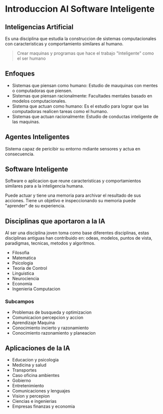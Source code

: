 # Introduccion Al Software Inteligente

## Inteligencias Artificial

Es una disciplina que estudia la construccion de sistemas computacionales con caracteristicas y comportamiento similares al humano.

> Crear maquinas y programas que hace el trabajo "Inteligente" como el ser humano

## Enfoques

- Sistemas que piensan como humano: Estudio de mauquinas con mentes o computadoras que piensen.
- Sistemas que piensan racionalmente: Facultades mentales basado en modelos computacionales.
- Sistema que actuan como humano: Es el estudio para lograr que las computadoras realicen tareas como el humano.
- Sistemas que actuan racionalmente: Estudio de conductas inteligente de las maquinas.

## Agentes Inteligentes

Sistema capaz de pericibir su entorno mdiante sensores y actua en consecuencia.

## Software Inteligente

Software o aplicacion que reune caracteristicas y comportamientos similares para a la inteligencia humana.

Puede actuar y tiene una memoria para archivar el resultado de sus acciones. Tiene un objetivo e inspeccionando su memoria puede "aprender" de su experiencia.

## Disciplinas que aportaron a la IA

Al ser una disciplina joven toma como base diferentes disciplinas, estas disciplinas antiguas han contribuido en: odeas, modelos, puntos de vista, paradigmas, tecnicas, metodos y algoritmos.

- Filosofia
- Matematica
- Psicologia
- Teoria de Control
- Linguistica
- Neurociencia
- Economia
- Ingenieria Computacion

### Subcampos

- Problemas de busqueda y optimizacion
- Comunicacion percepcion y accion
- Aprendizaje Maquina
- Conocimiento incierto y razonamiento
- Conocimiento razonamiento y planeacion

## Aplicaciones de la IA

- Educacion y psicologia
- Medicina y salud
- Transportes
- Caso oficina ambientes
- Gobierno
- Entretenimiento
- Comunicaciones y lenguajes
- Vision y percepion
- Ciencias e ingenierias
- Empresas finanzas y economia
